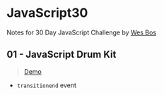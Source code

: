 # JavaScript30
Notes for 30 Day JavaScript Challenge by [Wes Bos](https://github.com/wesbos/JavaScript30)
## 01 - JavaScript Drum Kit
> [Demo](https://andy-techen.github.io/js30/01%20-%20JavaScript%20Drum%20Kit/index.html)
* `transitionend` event
